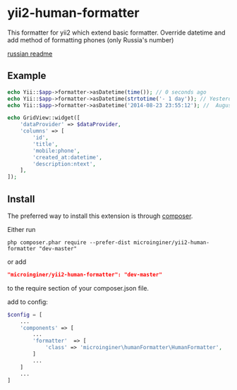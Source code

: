 yii2-human-formatter
=================================

This formatter for yii2 which extend basic formatter. Override
datetime and add method of formatting phones (only Russia's number)

[russian readme](https://github.com/microinginer/yii2-human-formatter/blob/master/README.md)

Example
---------------

```php
echo Yii::$app->formatter->asDatetime(time()); // 0 seconds ago
echo Yii::$app->formatter->asDatetime(strtotime('- 1 day')); // Yesterday at 11:55 pm
echo Yii::$app->formatter->asDatetime('2014-08-23 23:55:12'); //  August 23 at 11:55 pm
```

```php
echo GridView::widget([
    'dataProvider' => $dataProvider,
    'columns' => [
        'id',
        'title',
        'mobile:phone',
        'created_at:datetime',
        'description:ntext',
    ],
]);
```

Install
------------

The preferred way to install this extension is through [composer](http://getcomposer.org/download/).

Either run

```
php composer.phar require --prefer-dist microinginer/yii2-human-formatter "dev-master"
```

or add

```json
"microinginer/yii2-human-formatter": "dev-master"
```
to the require section of your composer.json file.

add to config:
```php
$config = [
    ...
    'components' => [
        ...
        'formatter'  => [
            'class' => 'microinginer\humanFormatter\HumanFormatter',
        ]
        ...
    ]
    ...
]
```


